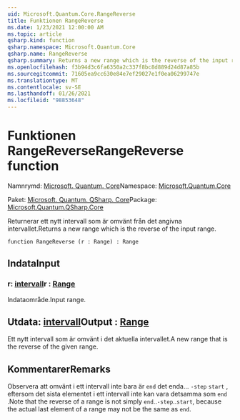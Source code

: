 ```yaml
---
uid: Microsoft.Quantum.Core.RangeReverse
title: Funktionen RangeReverse
ms.date: 1/23/2021 12:00:00 AM
ms.topic: article
qsharp.kind: function
qsharp.namespace: Microsoft.Quantum.Core
qsharp.name: RangeReverse
qsharp.summary: Returns a new range which is the reverse of the input range.
ms.openlocfilehash: f3b94d3c6fa6350a2c337f8bc8d889d24d87a85b
ms.sourcegitcommit: 71605ea9cc630e84e7ef29027e1f0ea06299747e
ms.translationtype: MT
ms.contentlocale: sv-SE
ms.lasthandoff: 01/26/2021
ms.locfileid: "98853648"
---
```

# <a name="rangereverse-function"></a><span data-ttu-id="17f2c-102">Funktionen RangeReverse</span><span class="sxs-lookup"><span data-stu-id="17f2c-102">RangeReverse function</span></span>

<span data-ttu-id="17f2c-103">Namnrymd: [Microsoft. Quantum. Core](xref:Microsoft.Quantum.Core)</span><span class="sxs-lookup"><span data-stu-id="17f2c-103">Namespace: [Microsoft.Quantum.Core](xref:Microsoft.Quantum.Core)</span></span>

<span data-ttu-id="17f2c-104">Paket: [Microsoft. Quantum. QSharp. Core](https://nuget.org/packages/Microsoft.Quantum.QSharp.Core)</span><span class="sxs-lookup"><span data-stu-id="17f2c-104">Package: [Microsoft.Quantum.QSharp.Core](https://nuget.org/packages/Microsoft.Quantum.QSharp.Core)</span></span>


<span data-ttu-id="17f2c-105">Returnerar ett nytt intervall som är omvänt från det angivna intervallet.</span><span class="sxs-lookup"><span data-stu-id="17f2c-105">Returns a new range which is the reverse of the input range.</span></span>

```qsharp
function RangeReverse (r : Range) : Range
```


## <a name="input"></a><span data-ttu-id="17f2c-106">Indata</span><span class="sxs-lookup"><span data-stu-id="17f2c-106">Input</span></span>

### <a name="r--range"></a><span data-ttu-id="17f2c-107">r: [intervall](xref:microsoft.quantum.lang-ref.range)</span><span class="sxs-lookup"><span data-stu-id="17f2c-107">r : [Range](xref:microsoft.quantum.lang-ref.range)</span></span>

<span data-ttu-id="17f2c-108">Indataområde.</span><span class="sxs-lookup"><span data-stu-id="17f2c-108">Input range.</span></span>



## <a name="output--range"></a><span data-ttu-id="17f2c-109">Utdata: [intervall](xref:microsoft.quantum.lang-ref.range)</span><span class="sxs-lookup"><span data-stu-id="17f2c-109">Output : [Range](xref:microsoft.quantum.lang-ref.range)</span></span>

<span data-ttu-id="17f2c-110">Ett nytt intervall som är omvänt i det aktuella intervallet.</span><span class="sxs-lookup"><span data-stu-id="17f2c-110">A new range that is the reverse of the given range.</span></span>

## <a name="remarks"></a><span data-ttu-id="17f2c-111">Kommentarer</span><span class="sxs-lookup"><span data-stu-id="17f2c-111">Remarks</span></span>

<span data-ttu-id="17f2c-112">Observera att omvänt i ett intervall inte bara är `end` det enda... `-step` `start` , eftersom det sista elementet i ett intervall inte kan vara detsamma som `end` .</span><span class="sxs-lookup"><span data-stu-id="17f2c-112">Note that the reverse of a range is not simply `end`..`-step`..`start`, because the actual last element of a range may not be the same as `end`.</span></span>